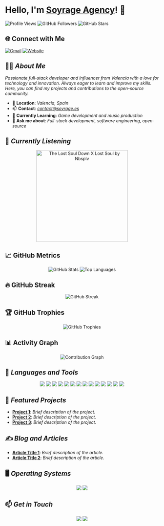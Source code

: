 # Hello, I'm [Soyrage Agency](https://github.com/soyrageagency)! 👋

![Profile Views](https://komarev.com/ghpvc/?username=soyrageagency&color=blueviolet)
![GitHub Followers](https://img.shields.io/github/followers/soyrageagency?style=social)
![GitHub Stars](https://img.shields.io/github/stars/soyrageagency?style=social)

## 🌐 Connect with Me
[![Gmail](https://img.shields.io/badge/-Gmail-D14836?style=flat&logo=Gmail&logoColor=white)](mailto:contact@soyrage.es)
[![Website](https://img.shields.io/badge/-Website-000000?style=flat&logo=Google-Chrome&logoColor=white)](https://soyrage.es)

## 🧑‍💻 *About Me*
*Passionate full-stack developer and influencer from Valencia with a love for technology and innovation. Always eager to learn and improve my skills. Here, you can find my projects and contributions to the open-source community.*

- 📍 **Location**: *Valencia, Spain*
- 📫 **Contact**: [*contact@soyrage.es*](mailto:contact@soyrage.es)
- 🌱 **Currently Learning**: *Game development and music production*
- 💬 **Ask me about**: *Full-stack development, software engineering, open-source*

## 🎵 *Currently Listening*
<p align="center">
  <a href="https://open.spotify.com/track/your_track_id_here">
    <img src="https://i.imgur.com/your_image_id_here.png" alt="The Lost Soul Down X Lost Soul by Nbsplv" style="width:300px;height:auto;">
  </a>
</p>

## 📈 GitHub Metrics
<p align="center">
  <img src="https://github-readme-stats.vercel.app/api?username=soyrageagency&show_icons=true&theme=radical" alt="GitHub Stats" />
  <img src="https://github-readme-stats.vercel.app/api/top-langs/?username=soyrageagency&layout=compact&theme=radical" alt="Top Languages" />
</p>

## 🔥 GitHub Streak
<p align="center">
  <img src="https://streak-stats.demolab.com/?user=soyrageagency&theme=radical" alt="GitHub Streak" />
</p>

## 🏆 GitHub Trophies
<p align="center">
  <img src="https://github-profile-trophy.vercel.app/?username=soyrageagency&theme=onedark" alt="GitHub Trophies" />
</p>

## 📊 Activity Graph
<p align="center">
  <img src="https://github-readme-activity-graph.vercel.app/graph?username=soyrageagency&theme=react-dark" alt="Contribution Graph" />
</p>

## 🚀 *Languages and Tools*
<p align="center">
  <img src="https://img.shields.io/badge/-HTML5-E34F26?style=flat&logo=html5&logoColor=white" />
  <img src="https://img.shields.io/badge/-CSS3-1572B6?style=flat&logo=css3&logoColor=white" />
  <img src="https://img.shields.io/badge/-JavaScript-F7DF1E?style=flat&logo=javascript&logoColor=black" />
  <img src="https://img.shields.io/badge/-React-61DAFB?style=flat&logo=react&logoColor=black" />
  <img src="https://img.shields.io/badge/-Node.js-339933?style=flat&logo=node.js&logoColor=white" />
  <img src="https://img.shields.io/badge/-Python-3776AB?style=flat&logo=python&logoColor=white" />
  <img src="https://img.shields.io/badge/-Docker-2496ED?style=flat&logo=docker&logoColor=white" />
  <img src="https://img.shields.io/badge/-C++-00599C?style=flat&logo=c%2B%2B&logoColor=white" />
  <img src="https://img.shields.io/badge/-C%23-239120?style=flat&logo=c-sharp&logoColor=white" />
  <img src="https://img.shields.io/badge/-C-A8B9CC?style=flat&logo=c&logoColor=black" />
  <img src="https://img.shields.io/badge/-PHP-777BB4?style=flat&logo=php&logoColor=white" />
  <img src="https://img.shields.io/badge/-Lua-2C2D72?style=flat&logo=lua&logoColor=white" />
  <img src="https://img.shields.io/badge/-Adobe%20Photoshop-31A8FF?style=flat&logo=adobe-photoshop&logoColor=white" />
  <img src="https://img.shields.io/badge/-Adobe%20Premiere%20Pro-9999FF?style=flat&logo=adobe-premiere-pro&logoColor=white" />
</p>

## 🌟 *Featured Projects*
- [**Project 1**](https://github.com/soyrageagency/project1): *Brief description of the project.*
- [**Project 2**](https://github.com/soyrageagency/project2): *Brief description of the project.*
- [**Project 3**](https://github.com/soyrageagency/project3): *Brief description of the project.*

## ✍️ *Blog and Articles*
- [**Article Title 1**](https://blog.example.com/article1): *Brief description of the article.*
- [**Article Title 2**](https://blog.example.com/article2): *Brief description of the article.*

## 🖥️ *Operating Systems*
<p align="center">
  <img src="https://img.shields.io/badge/-Windows-0078D6?style=flat&logo=windows&logoColor=white" />
  <img src="https://img.shields.io/badge/-Linux-FCC624?style=flat&logo=linux&logoColor=black" />
</p>

## 📫 *Get in Touch*
<p align="center">
  <a href="mailto:contact@soyrage.es"><img src="https://img.shields.io/badge/-Gmail-D14836?style=flat&logo=Gmail&logoColor=white" /></a>
  <a href="https://soyrage.es"><img src="https://img.shields.io/badge/-Website-000000?style=flat&logo=Google-Chrome&logoColor=white" /></a>
</p>
